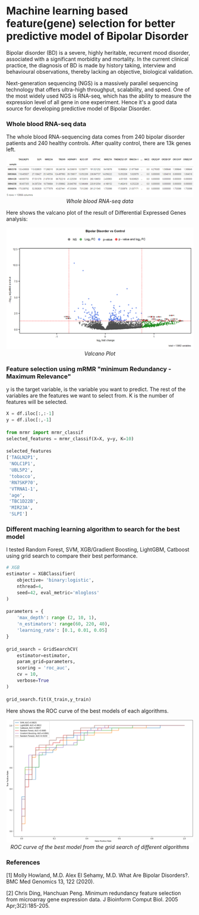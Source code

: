 # Machine learning based feature(gene) selection for better predictive model of Bipolar Disorder #

Bipolar disorder (BD) is a severe, highly heritable, recurrent mood disorder, associated with a significant morbidity and mortality. In the current clinical practice, the diagnosis of BD is made by history taking, interview and behavioural observations, thereby lacking an objective, biological validation. 

Next-generation sequencing (NGS) is a massively parallel sequencing technology that offers ultra-high throughput, scalability, and speed. One of the most widely used NGS is RNA-seq, which has the ability to measure the expression level of all gene in one experiment. Hence it's a good data source for developing predictive model of Bipolar Disorder.


### Whole blood RNA-seq data ###

The whole blood RNA-sequencing data comes from 240 bipolar disorder patients and 240 healthy controls. After quality control, there are 13k genes left.


<p align="center">
<img src="/imgs/RNA_seq_raw.png">
<br>
<em>Whole blood RNA-seq data</em></p>

Here shows the valcano plot of the result of Differential Expressed Genes analysis:

<p align="center">
<img src="/imgs/valcano.png">
<br>
<em>Valcano Plot</em></p>

### Feature selection using mRMR "minimum Redundancy - Maximum Relevance" ###
y is the target variable, is the variable you want to predict. The rest of the variables are the features we want to select from. K is the number of features will be selected.

```python
X = df.iloc[:,:-1]
y = df.iloc[:,-1]

from mrmr import mrmr_classif
selected_features = mrmr_classif(X=X, y=y, K=10)

selected_features
['TAGLN2P1',
 'NOLC1P1',
 'UBL5P2',
 'tobacco',
 'RN7SKP70',
 'VTRNA1-1',
 'age',
 'TBC1D22B',
 'MIR23A',
 'SLPI']
```

### Different maching learning algorithm to search for the best model ###

I tested Random Forest, SVM, XGB/Gradient Boosting, LightGBM, Catboost using grid search to compare their best performance.

```python
# XGB
estimator = XGBClassifier(
    objective= 'binary:logistic',
    nthread=4,
    seed=42, eval_metric='mlogloss'
)

parameters = {
    'max_depth': range (2, 10, 1),
    'n_estimators': range(60, 220, 40),
    'learning_rate': [0.1, 0.01, 0.05]
}

grid_search = GridSearchCV(
    estimator=estimator,
    param_grid=parameters,
    scoring = 'roc_auc',
    cv = 10,
    verbose=True
)

grid_search.fit(X_train,y_train)
```
Here shows the ROC curve of the best models of each algorithms.

<p align="center">
<img src="/imgs/Roc.png">
<br>
<em>ROC curve of the best model from the grid search of different algorithms</em></p>

### References ###
[1] Molly Howland, M.D. Alex El Sehamy, M.D. What Are Bipolar Disorders?. BMC Med Genomics 13, 122 (2020).

[2] Chris Ding, Hanchuan Peng. Minimum redundancy feature selection from microarray gene expression data. J Bioinform Comput Biol. 2005 Apr;3(2):185-205.

